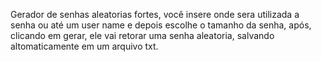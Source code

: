 Gerador de senhas aleatorias fortes, você insere onde sera utilizada a senha ou até um user name e depois escolhe o tamanho da senha,
após, clicando em gerar, ele vai retorar uma senha aleatoria, salvando altomaticamente em um arquivo txt.
